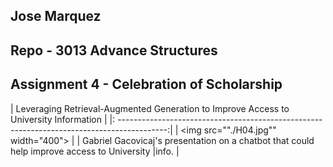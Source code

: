## Jose Marquez 
## Repo - 3013 Advance Structures

## Assignment 4 - Celebration of Scholarship


|    Leveraging Retrieval-Augmented Generation to Improve Access to University Information    |
|: ------------------------------------------------------------------------------------------:|
|   <img src=""./H04.jpg"" width="400">                                                       |
| Gabriel Gacovicaj's presentation on a chatbot that could help improve access to University  |info.                                                                                         |  